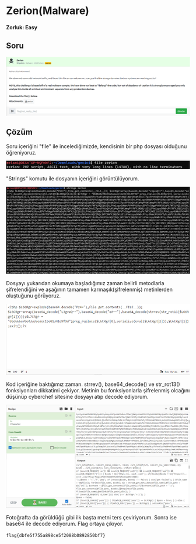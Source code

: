# Zerion(Malware)
#### Zorluk: Easy

## Soru 
![Soru](https://github.com/K4lender/HuntressCTF23_WriteUps/blob/main/Malware/Zerion/Zerion.png)

## Çözüm
Soru içeriğini "file" ile incelediğimizde, kendisinin bir php dosyası olduğunu öğreniyoruz.

![foto](https://github.com/K4lender/HuntressCTF23_WriteUps/blob/main/Malware/Zerion/Screenshot_1.png)

"Strings" komutu ile dosyanın içeriğini görüntülüyorum.

![](https://github.com/K4lender/HuntressCTF23_WriteUps/blob/main/Malware/Zerion/Screenshot_2.png)

Dosyayı yukarıdan okumaya başladığımız zaman belirli metodlarla şifrelendiğini ve aşağının tamamen karmaşık(şifrelenmiş) metinlerden oluştuğunu görüyoruz.

![](https://github.com/K4lender/HuntressCTF23_WriteUps/blob/main/Malware/Zerion/Screenshot_4.png)

Kod içeriğine baktığımız zaman. strrev(), base64_decode() ve str_rot13() fonksiyonları dikkatimi çekiyor. 
Metinin bu fonksiyonlarla şifrelenmiş olcağını düşünüp cyberchef sitesine dosyayı atıp decode ediyorum.

![](https://github.com/K4lender/HuntressCTF23_WriteUps/blob/main/Malware/Zerion/Screenshot_3.png)

Fotoğrafta da görüldüğü gibi ilk başta metni ters çeviriyorum. Sonra ise base64 ile decode ediyorum. Flag ortaya çıkıyor.

```flag{dbfe5f755a898ce5f2088b0892850bf7}```